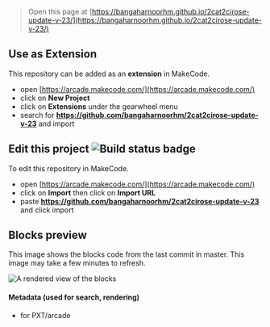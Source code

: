  


> Open this page at [https://bangaharnoorhm.github.io/2cat2cirose-update-v-23/](https://bangaharnoorhm.github.io/2cat2cirose-update-v-23/)

## Use as Extension

This repository can be added as an **extension** in MakeCode.

* open [https://arcade.makecode.com/](https://arcade.makecode.com/)
* click on **New Project**
* click on **Extensions** under the gearwheel menu
* search for **https://github.com/bangaharnoorhm/2cat2cirose-update-v-23** and import

## Edit this project ![Build status badge](https://github.com/bangaharnoorhm/2cat2cirose-update-v-23/workflows/MakeCode/badge.svg)

To edit this repository in MakeCode.

* open [https://arcade.makecode.com/](https://arcade.makecode.com/)
* click on **Import** then click on **Import URL**
* paste **https://github.com/bangaharnoorhm/2cat2cirose-update-v-23** and click import

## Blocks preview

This image shows the blocks code from the last commit in master.
This image may take a few minutes to refresh.

![A rendered view of the blocks](https://github.com/bangaharnoorhm/2cat2cirose-update-v-23/raw/master/.github/makecode/blocks.png)

#### Metadata (used for search, rendering)

* for PXT/arcade
<script src="https://makecode.com/gh-pages-embed.js"></script><script>makeCodeRender("{{ site.makecode.home_url }}", "{{ site.github.owner_name }}/{{ site.github.repository_name }}");</script>
